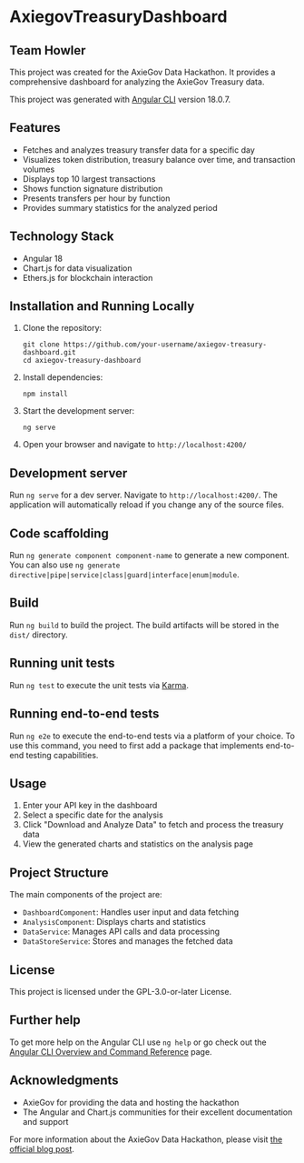 # AxiegovTreasuryDashboard

## Team Howler

This project was created for the AxieGov Data Hackathon. It provides a comprehensive dashboard for analyzing the AxieGov Treasury data.

This project was generated with [Angular CLI](https://github.com/angular/angular-cli) version 18.0.7.

## Features

- Fetches and analyzes treasury transfer data for a specific day
- Visualizes token distribution, treasury balance over time, and transaction volumes
- Displays top 10 largest transactions
- Shows function signature distribution
- Presents transfers per hour by function
- Provides summary statistics for the analyzed period

## Technology Stack

- Angular 18
- Chart.js for data visualization
- Ethers.js for blockchain interaction

## Installation and Running Locally

1. Clone the repository:
   ```
   git clone https://github.com/your-username/axiegov-treasury-dashboard.git
   cd axiegov-treasury-dashboard
   ```

2. Install dependencies:
   ```
   npm install
   ```

3. Start the development server:
   ```
   ng serve
   ```

4. Open your browser and navigate to `http://localhost:4200/`

## Development server

Run `ng serve` for a dev server. Navigate to `http://localhost:4200/`. The application will automatically reload if you change any of the source files.

## Code scaffolding

Run `ng generate component component-name` to generate a new component. You can also use `ng generate directive|pipe|service|class|guard|interface|enum|module`.

## Build

Run `ng build` to build the project. The build artifacts will be stored in the `dist/` directory.

## Running unit tests

Run `ng test` to execute the unit tests via [Karma](https://karma-runner.github.io).

## Running end-to-end tests

Run `ng e2e` to execute the end-to-end tests via a platform of your choice. To use this command, you need to first add a package that implements end-to-end testing capabilities.

## Usage

1. Enter your API key in the dashboard
2. Select a specific date for the analysis
3. Click "Download and Analyze Data" to fetch and process the treasury data
4. View the generated charts and statistics on the analysis page

## Project Structure

The main components of the project are:

- `DashboardComponent`: Handles user input and data fetching
- `AnalysisComponent`: Displays charts and statistics
- `DataService`: Manages API calls and data processing
- `DataStoreService`: Stores and manages the fetched data

## License

This project is licensed under the GPL-3.0-or-later License.

## Further help

To get more help on the Angular CLI use `ng help` or go check out the [Angular CLI Overview and Command Reference](https://angular.dev/tools/cli) page.

## Acknowledgments

- AxieGov for providing the data and hosting the hackathon
- The Angular and Chart.js communities for their excellent documentation and support

For more information about the AxieGov Data Hackathon, please visit [the official blog post](https://blog.axieinfinity.com/p/axiegov-data-hackathon).